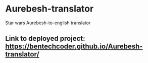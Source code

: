 # Aurebesh-translator
Star wars Aurebesh-to-english translator

## Link to deployed project: https://bentechcoder.github.io/Aurebesh-translator/